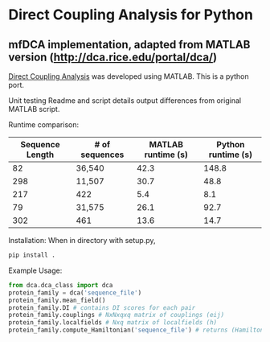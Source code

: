 # Direct Coupling Analysis for Python

## mfDCA implementation, adapted from MATLAB version (http://dca.rice.edu/portal/dca/)

[Direct Coupling Analysis](https://www.pnas.org/doi/10.1073/pnas.1111471108) was developed using MATLAB. This is a python port.

Unit testing Readme and script details output differences from original MATLAB script.

Runtime comparison:

| Sequence Length | # of sequences | MATLAB runtime (s) | Python runtime (s) | 
| --- | --- | --- | --- |
| 82 | 36,540 | 42.3 | 148.8 | 
| 298 | 11,507 | 30.7 | 48.8 | 
| 217 | 422 | 5.4 | 8.1 |
| 79 | 31,575 | 26.1 | 92.7 |
| 302 | 461 | 13.6 | 14.7 |

Installation:
When in directory with setup.py,
```bash
pip install .
```

Example Usage: 

```python
from dca.dca_class import dca
protein_family = dca('sequence_file')
protein_family.mean_field()
protein_family.DI # contains DI scores for each pair
protein_family.couplings # NxNxqxq matrix of couplings (eij)
protein_family.localfields # Nxq matrix of localfields (h)
protein_family.compute_Hamiltonian('sequence_file') # returns (Hamiltonians,sequence_headers) for input sequences
```
